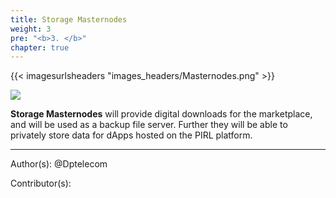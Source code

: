 ```yaml
---
title: Storage Masternodes
weight: 3
pre: "<b>3. </b>"
chapter: true
---
```

{{< imagesurlsheaders "images_headers/Masternodes.png"  >}}


![](/PirlCloud/masternodes/images/masternodes.jpg)


**Storage Masternodes** will provide digital downloads for the marketplace, and will be used as a backup file server. Further they will be able to privately store data for dApps hosted on the PIRL platform.




---
Author(s):
@Dptelecom


Contributor(s):
